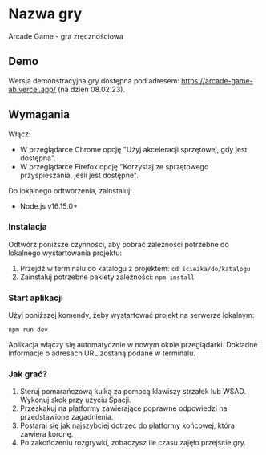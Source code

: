 # Nazwa gry

Arcade Game - gra zręcznościowa

## Demo

Wersja demonstracyjna gry dostępna pod adresem: https://arcade-game-ab.vercel.app/ (na dzień 08.02.23).

## Wymagania

Włącz:

- W przeglądarce Chrome opcję "Użyj akceleracji sprzętowej, gdy jest dostępna".
- W przeglądarce Firefox opcję "Korzystaj ze sprzętowego przyspieszania, jeśli jest dostępne".

Do lokalnego odtworzenia, zainstaluj:

- Node.js v16.15.0+

### Instalacja

Odtwórz poniższe czynności, aby pobrać zależności potrzebne do lokalnego wystartowania projektu:

1. Przejdź w terminalu do katalogu z projektem: `cd ścieżka/do/katalogu`
2. Zainstaluj potrzebne pakiety zależności: `npm install`

### Start aplikacji

Użyj poniższej komendy, żeby wystartować projekt na serwerze lokalnym:

`npm run dev`

Aplikacja włączy się automatycznie w nowym oknie przeglądarki. Dokładne informacje o adresach URL zostaną podane w terminalu.

### Jak grać?

1. Steruj pomarańczową kulką za pomocą klawiszy strzałek lub WSAD. Wykonuj skok przy użyciu Spacji.
2. Przeskakuj na platformy zawierające poprawne odpowiedzi na przedstawione zagadnienia.
3. Postaraj się jak najszybciej dotrzeć do platformy końcowej, która zawiera koronę.
4. Po zakończeniu rozgrywki, zobaczysz ile czasu zajęło przejście gry.
